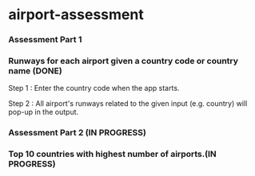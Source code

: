 # airport-assessment

### Assessment Part 1
### Runways for each airport given a country code or country name (DONE)

Step 1 : Enter the country code when the app starts.

Step 2 : All airport's runways related to the given input (e.g. country) will pop-up in the output.

### Assessment Part 2 (IN PROGRESS)

### Top 10 countries with highest number of airports.(IN PROGRESS)
